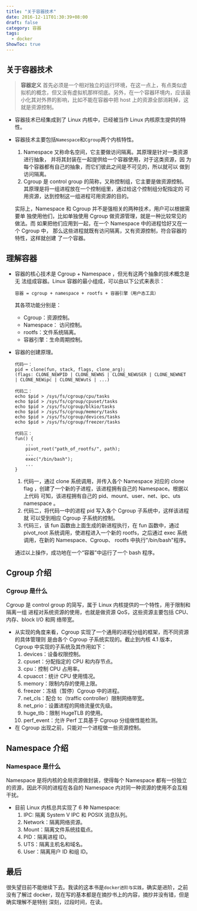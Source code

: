 ```yaml
---
title: "关于容器技术"
date: 2016-12-11T01:30:39+08:00
draft: false
category: 容器
tags:
  - docker
ShowToc: true
---
```


## 关于容器技术

> **容器定义**
> 首先必须是一个相对独立的运行环境，在这一点上，有点类似虚拟机的概念，但又没有虚拟机那样彻底。另外，在一个容器环境内，应该最小化其对外界的影响，比如不能在容器中把 host 上的资源全部消耗掉，这就是资源控制。

<!-- more -->

- 容器技术已经集成到了 Linux 内核中，已经被当作 Linux 内核原生提供的特性。
- 容器技术主要包括`Namespace`和`Cgroup`两个内核特性。

  1. Namespace 又称命名空间，它主要做访问隔离。其原理是针对一类资源进行抽象， 并将其封装在一起提供给一个容器使用，对于这类资源，因 为每个容器都有自己的抽象，而它们彼此之间是不可见的，所以就可以 做到访问隔离。
  2. Cgroup 是 control group 的简称，又称控制组，它主要是做资源控制。 其原理是将一组进程放在一个控制组里，通过给这个控制组分配指定的 可用资源，达到控制这一组进程可用资源的目的。

  实际上，Namespace 和 Cgroup 并不是强相关的两种技术，用户可以根据需要单 独使用他们，比如单独使用 Cgroup 做资源管理，就是一种比较常见的做法。而 如果把他们应用到一起，在一个 Namespace 中的进程恰好又在一个 Cgroup 中， 那么这些进程就既有访问隔离，又有资源控制，符合容器的特性，这样就创建 了一个容器。

## 理解容器

- 容器的核心技术是 Cgroup + Namespace ，但光有这两个抽象的技术概念是无 法组成容器。Linux 容器的最小组成，可以由以下公式来表示：

  ```
  容器 = cgroup + namespace + rootfs + 容器引擎（用户态工具）
  ```

  其各项功能分别是：

  - Cgroup：资源控制。
  - Namespace： 访问控制。
  - rootfs：文件系统隔离。
  - 容器引擎：生命周期控制。

- 容器的创建原理。

  ```
  代码一：
  pid = clone(fun, stack, flags, clone_arg);
  (flags: CLONE_NEWPID | CLONE_NEWNS | CLONE_NEWUSER | CLONE_NEWNET
  | CLONE_NEWipc | CLONE_NEWuts | ...)

  代码二：
  echo $pid > /sys/fs/cgroup/cpu/tasks
  echo $pid > /sys/fs/cgroup/cpuset/tasks
  echo $pid > /sys/fs/cgroup/blkio/tasks
  echo $pid > /sys/fs/cgroup/memory/tasks
  echo $pid > /sys/fs/cgroup/devices/tasks
  echo $pid > /sys/fs/cgroup/freezer/tasks

  代码三：
  fun() {
      ...
      pivot_root("path_of_rootfs/", path);
      ...
      exec("/bin/bash");
      ...
  }
  ```

  1. 代码一，通过 clone 系统调用，并传入各个 Namespace 对应的 clone flag ，创建了一个新的子进程，该进程拥有自己的 Namespace。根据以上代码 可知，该进程拥有自己的 pid、mount、user、net、ipc、uts namespace 。
  2. 代码二，将代码一中的进程 pid 写入各个 Cgroup 子系统中，这样该进程就 可以受到相应 Cgroup 子系统的控制。
  3. 代码三，该 fun 函数由上面生成的新进程执行，在 fun 函数中，通过 pivot_root 系统调用，使进程进入一个新的 rootfs，之后通过 exec 系统 调用，在新的 Namespace、Cgroup、 rootfs 中执行"/bin/bash"程序。

  通过以上操作，成功地在一个“容器”中运行了一个 bash 程序。

## Cgroup 介绍

### Cgroup 是什么

Cgroup 是 control group 的简写，属于 Linux 内核提供的一个特性，用于限制和隔离一组 进程对系统资源的使用，也就是做资源 QoS，这些资源主要包括 CPU、内存、block I/O 和网 络带宽。

- 从实现的角度来看，Cgroup 实现了一个通用的进程分组的框架，而不同资源的具体管理则 是由各个 Cgroup 子系统实现的。截止到内核 4.1 版本，Cgroup 中实现的子系统及其作用如下：
  1. devices：设备权限控制。
  2. cpuset：分配指定的 CPU 和内存节点。
  3. cpu：控制 CPU 占用率。
  4. cpuacct：统计 CPU 使用情况。
  5. memory：限制内存的使用上限。
  6. freezer：冻结（暂停）Cgroup 中的进程。
  7. net_cls：配合 tc（traffic controller）限制网络带宽。
  8. net_prio：设置进程的网络流量优先级。
  9. huge_tlb：限制 HugeTLB 的使用。
  10. perf_event：允许 Perf 工具基于 Cgroup 分组做性能检测。
- 在 Cgroup 出现之前，只能对一个进程做一些资源控制。

## Namespace 介绍

### Namespace 是什么

Namespace 是将内核的全局资源做封装，使得每个 Namespace 都有一份独立的资源，因此不同的进程在各自的 Namespace 内对同一种资源的使用不会互相干扰。

- 目前 Linux 内核总共实现了 6 种 Namespace:
  1. IPC: 隔离 System V IPC 和 POSIX 消息队列。
  2. Network：隔离网络资源。
  3. Mount：隔离文件系统挂载点。
  4. PID：隔离进程 ID。
  5. UTS：隔离主机名和域名。
  6. User：隔离用户 ID 和组 ID。

## 最后

很失望目前不能继续下去。我读的这本书是`docker进阶与实践`，确实是进阶，之前没有了解过 docker，现在写的基本都是在摘抄书上的内容，摘抄并没有错，但是确实理解不是特别 深刻，过段时间，在读。

